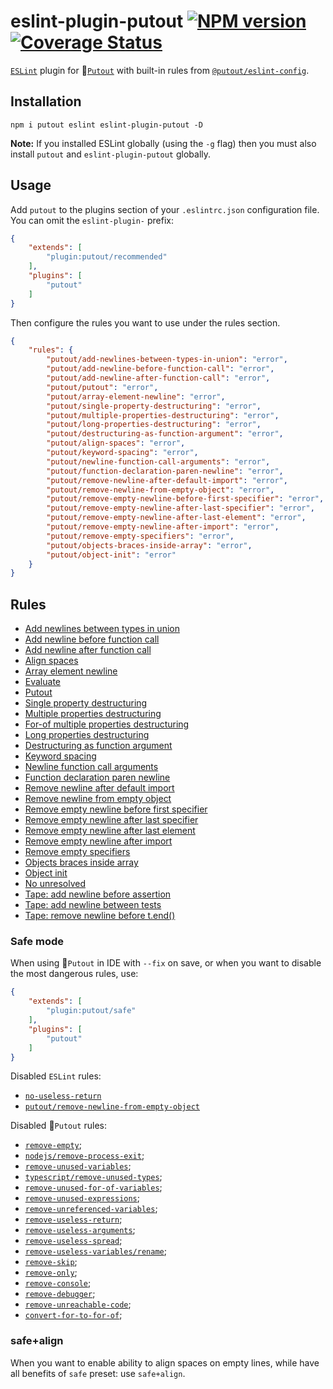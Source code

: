 # eslint-plugin-putout [![NPM version][NPMIMGURL]][NPMURL] [![Coverage Status][CoverageIMGURL]][CoverageURL]

[NPMIMGURL]: https://img.shields.io/npm/v/eslint-plugin-putout.svg?style=flat&longCache=true
[NPMURL]: https://npmjs.org/package/eslint-plugin-putout "npm"
[CoverageURL]: https://coveralls.io/github/coderaiser/putout?branch=master
[CoverageIMGURL]: https://coveralls.io/repos/coderaiser/putout/badge.svg?branch=master&service=github

[`ESLint`](https://eslint.org) plugin for 🐊[`Putout`](https://github.com/coderaiser/putout) with built-in rules from [`@putout/eslint-config`](https://github.com/coderaiser/putout/tree/master/packages/eslint-config).

## Installation

```
npm i putout eslint eslint-plugin-putout -D
```

**Note:** If you installed ESLint globally (using the `-g` flag) then you must also install `putout` and `eslint-plugin-putout` globally.

## Usage

Add `putout` to the plugins section of your `.eslintrc.json` configuration file. You can omit the `eslint-plugin-` prefix:

```json
{
    "extends": [
        "plugin:putout/recommended"
    ],
    "plugins": [
        "putout"
    ]
}
```

Then configure the rules you want to use under the rules section.

```json
{
    "rules": {
        "putout/add-newlines-between-types-in-union": "error",
        "putout/add-newline-before-function-call": "error",
        "putout/add-newline-after-function-call": "error",
        "putout/putout": "error",
        "putout/array-element-newline": "error",
        "putout/single-property-destructuring": "error",
        "putout/multiple-properties-destructuring": "error",
        "putout/long-properties-destructuring": "error",
        "putout/destructuring-as-function-argument": "error",
        "putout/align-spaces": "error",
        "putout/keyword-spacing": "error",
        "putout/newline-function-call-arguments": "error",
        "putout/function-declaration-paren-newline": "error",
        "putout/remove-newline-after-default-import": "error",
        "putout/remove-newline-from-empty-object": "error",
        "putout/remove-empty-newline-before-first-specifier": "error",
        "putout/remove-empty-newline-after-last-specifier": "error",
        "putout/remove-empty-newline-after-last-element": "error",
        "putout/remove-empty-newline-after-import": "error",
        "putout/remove-empty-specifiers": "error",
        "putout/objects-braces-inside-array": "error",
        "putout/object-init": "error"
    }
}
```

## Rules

- [Add newlines between types in union](/packages/eslint-plugin-putout/lib/add-newlines-between-types-in-union#readme)
- [Add newline before function call](/packages/eslint-plugin-putout/lib/add-newline-before-function-call#readme)
- [Add newline after function call](/packages/eslint-plugin-putout/lib/add-newline-after-function-call#readme)
- [Align spaces](/packages/eslint-plugin-putout/lib/align-spaces#readme)
- [Array element newline](/packages/eslint-plugin-putout/lib/array-element-newline#readme)
- [Evaluate](/packages/eslint-plugin-putout/lib/evaluate#readme)
- [Putout](lib/putout#readme)
- [Single property destructuring](/packages/eslint-plugin-putout/lib/single-property-destructuring#readme)
- [Multiple properties destructuring](/packages/eslint-plugin-putout/lib/multiple-properties-destructuring#readme)
- [For-of multiple properties destructuring](/packages/eslint-plugin-putout/lib/for-of-multiple-properties-destructuring#readme)
- [Long properties destructuring](/packages/eslint-plugin-putout/lib/long-properties-destructuring#readme)
- [Destructuring as function argument](/packages/eslint-plugin-putout/lib/destructuring-as-function-argument#readme)
- [Keyword spacing](/packages/eslint-plugin-putout/lib/keyword-spacing#readme)
- [Newline function call arguments](/packages/eslint-plugin-putout/lib/newline-function-call-arguments#readme)
- [Function declaration paren newline](/packages/eslint-plugin-putout/lib/function-declaration-paren-newline#readme)
- [Remove newline after default import](/packages/eslint-plugin-putout/lib/remove-newline-after-default-import#readme)
- [Remove newline from empty object](/packages/eslint-plugin-putout/lib/remove-newline-from-empty-object#readme)
- [Remove empty newline before first specifier](/packages/eslint-plugin-putout/lib/remove-empty-newline-before-first-specifier#readme)
- [Remove empty newline after last specifier](/packages/eslint-plugin-putout/lib/remove-empty-newline-after-last-specifier#readme)
- [Remove empty newline after last element](/packages/eslint-plugin-putout/lib/remove-empty-newline-after-last-element#readme)
- [Remove empty newline after import](/packages/eslint-plugin-putout/lib/remove-empty-newline-after-import#readme)
- [Remove empty specifiers](/packages/eslint-plugin-putout/lib/remove-empty-specifiers#readme)
- [Objects braces inside array](/packages/eslint-plugin-putout/lib/objects-braces-inside-array#readme)
- [Object init](/packages/eslint-plugin-putout/lib/object-init#readme)
- [No unresolved](/packages/eslint-plugin-putout/lib/no-unresolved#readme)
- [Tape: add newline before assertion](/packages/eslint-plugin-putout/lib/tape-add-new-line-before-assertion#readme)
- [Tape: add newline between tests](/packages/eslint-plugin-putout/lib/tape-add-new-line-between-tests#readme)
- [Tape: remove newline before t.end()](/packages/eslint-plugin-putout/lib/tape-remove-newline-before-t-end#readme)

### Safe mode

When using 🐊`Putout` in IDE with `--fix` on save, or when you want to disable the most dangerous rules, use:

```json
{
    "extends": [
        "plugin:putout/safe"
    ],
    "plugins": [
        "putout"
    ]
}
```

Disabled `ESLint` rules:

- [`no-useless-return`](https://eslint.org/docs/rules/no-useless-return#readme)
- [`putout/remove-newline-from-empty-object`](https://github.com/coderaiser/putout/tree/master/packages/eslint-plugin-putout/lib/remove-newline-from-empty-object#readme)

Disabled 🐊`Putout` rules:

- [`remove-empty`](https://github.com/coderaiser/putout/tree/v24.0.0/packages/plugin-remove-empty#readme);
- [`nodejs/remove-process-exit`](https://github.com/coderaiser/putout/tree/v24.0.0/packages/plugin-nodejs#remove-process-exit#readme);
- [`remove-unused-variables`](https://github.com/coderaiser/putout/tree/v24.0.0/packages/remove-unused-variables#readme);
- [`typescript/remove-unused-types`](https://github.com/coderaiser/putout/tree/v24.0.2/packages/plugin-typescript#remove-unused-types#readme);
- [`remove-unused-for-of-variables`](https://github.com/coderaiser/putout/tree/v24.0.0/packages/remove-unused-for-of-variables#readme);
- [`remove-unused-expressions`](https://github.com/coderaiser/putout/tree/v24.0.0/packages#readme);
- [`remove-unreferenced-variables`](https://github.com/coderaiser/putout/tree/24.1.0/packages#readme);
- [`remove-useless-return`](https://github.com/coderaiser/putout/tree/master/remove-useless-return#readme);
- [`remove-useless-arguments`](https://github.com/coderaiser/putout/tree/master/remove-useless-arguments#readme);
- [`remove-useless-spread`](https://github.com/coderaiser/putout/tree/master/remove-useless-spread/#readme#readme);
- [`remove-useless-variables/rename`](https://github.com/coderaiser/putout/tree/master/remove-useless-arguments#rename#readme);
- [`remove-skip`](https://github.com/coderaiser/putout/tree/v24.0.0/packages/remove-skip#readme);
- [`remove-only`](https://github.com/coderaiser/putout/tree/v24.0.0/packages/remove-only#readme);
- [`remove-console`](https://github.com/coderaiser/putout/tree/v24.0.0/packages/remove-console#readme);
- [`remove-debugger`](https://github.com/coderaiser/putout/tree/v24.0.0/packages/remove-debugger#readme);
- [`remove-unreachable-code`](https://github.com/coderaiser/putout/tree/v24.0.0/packages/remove-unreachable-code#readme);
- [`convert-for-to-for-of`](https://github.com/coderaiser/putout/tree/v24.0.0/packages/convert-for-to-for-of#readme);

### safe+align

When you want to enable ability to align spaces on empty lines, while have all benefits of `safe` preset: use `safe+align`.
